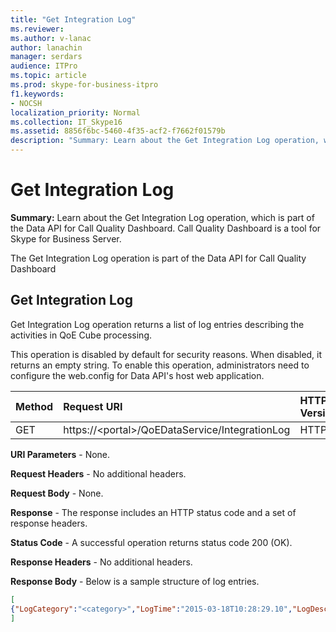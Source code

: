 ```yaml
---
title: "Get Integration Log"
ms.reviewer: 
ms.author: v-lanac
author: lanachin
manager: serdars
audience: ITPro
ms.topic: article
ms.prod: skype-for-business-itpro
f1.keywords:
- NOCSH
localization_priority: Normal
ms.collection: IT_Skype16
ms.assetid: 8856f6bc-5460-4f35-acf2-f7662f01579b
description: "Summary: Learn about the Get Integration Log operation, which is part of the Data API for Call Quality Dashboard. Call Quality Dashboard is a tool for Skype for Business Server."
---
```


# Get Integration Log
 
**Summary:** Learn about the Get Integration Log operation, which is part of the Data API for Call Quality Dashboard. Call Quality Dashboard is a tool for Skype for Business Server.
  
The Get Integration Log operation is part of the Data API for Call Quality Dashboard
  
## Get Integration Log

Get Integration Log operation returns a list of log entries describing the activities in QoE Cube processing.
  
This operation is disabled by default for security reasons. When disabled, it returns an empty string. To enable this operation, administrators need to configure the web.config for Data API's host web application.
  

|Method|**Request URI**|**HTTP Version**|
|:-----|:-----|:-----|
|GET  <br/> |https://\<portal\>/QoEDataService/IntegrationLog  <br/> |HTTP/1.1  <br/> |
   
 **URI Parameters** - None.
  
 **Request Headers** - No additional headers.
  
 **Request Body** - None.
  
 **Response** - The response includes an HTTP status code and a set of response headers.
  
 **Status Code** - A successful operation returns status code 200 (OK).
  
 **Response Headers** - No additional headers.
  
 **Response Body** - Below is a sample structure of log entries.
  
```json
[
{"LogCategory":"<category>","LogTime":"2015-03-18T10:28:29.10","LogDescription":"<log description>"}
]
```


